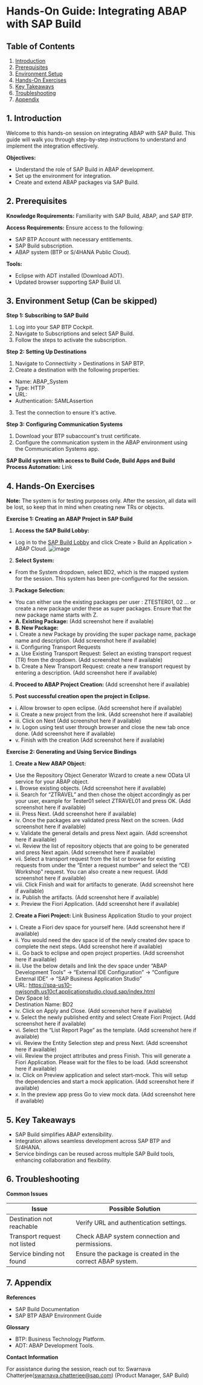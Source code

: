 # Hands-On Guide: Integrating ABAP with SAP Build

## Table of Contents
1. [Introduction](#introduction)
2. [Prerequisites](#prerequisites)
3. [Environment Setup](#environment-setupcan-be-skipped)
4. [Hands-On Exercises](#hands-on-exercises)
5. [Key Takeaways](#key-takeaways)
6. [Troubleshooting](#troubleshooting)
7. [Appendix](#appendix)

## 1. Introduction

Welcome to this hands-on session on integrating ABAP with SAP Build. This guide will walk you through step-by-step instructions to understand and implement the integration effectively.

**Objectives:**

- Understand the role of SAP Build in ABAP development.
- Set up the environment for integration.
- Create and extend ABAP packages via SAP Build.

## 2. Prerequisites

**Knowledge Requirements:** Familiarity with SAP Build, ABAP, and SAP BTP.

**Access Requirements:** Ensure access to the following:

- SAP BTP Account with necessary entitlements.
- SAP Build subscription.
- ABAP system (BTP or S/4HANA Public Cloud).

**Tools:**

- Eclipse with ADT installed (Download ADT).
- Updated browser supporting SAP Build UI.

## 3. Environment Setup (Can be skipped)

**Step 1: Subscribing to SAP Build**

1. Log into your SAP BTP Cockpit.
2. Navigate to Subscriptions and select SAP Build.
3. Follow the steps to activate the subscription.

**Step 2: Setting Up Destinations**

1. Navigate to Connectivity > Destinations in SAP BTP.
2. Create a destination with the following properties:
- Name: ABAP_System
- Type: HTTP
- URL: <Your ABAP System URL>
- Authentication: SAMLAssertion
3. Test the connection to ensure it's active.

**Step 3: Configuring Communication Systems**

1. Download your BTP subaccount's trust certificate.
2. Configure the communication system in the ABAP environment using the Communication Systems app.

**SAP Build system with access to Build Code, Build Apps and Build Process Automation:** Link

## 4. Hands-On Exercises

**Note:** The system is for testing purposes only. After the session, all data will be lost, so keep that in mind when creating new TRs or objects.

**Exercise 1: Creating an ABAP Project in SAP Build**

1. **Access the SAP Build Lobby:**
- Log in to the [SAP Build Lobby](https://spa-us10-nwjsondh.us10.build.cloud.sap) and click Create > Build an Application > ABAP Cloud.
  ![image]()


2. **Select System:**
- From the System dropdown, select BD2, which is the mapped system for the session. This system has been pre-configured for the session.

3. **Package Selection:**
- You can either use the existing packages per user : ZTESTER01, 02 … or create a new package under these as super packages. Ensure that the new package name starts with Z.
- **A. Existing Package:** (Add screenshot here if available)
- **B. New Package:**
- i. Create a new Package by providing the super package name, package name and description. (Add screenshot here if available)
- ii. Configuring Transport Requests
- a. Use Existing Transport Request: Select an existing transport request (TR) from the dropdown. (Add screenshot here if available)
- b. Create a New Transport Request: create a new transport request by entering a description. (Add screenshot here if available)

4. **Proceed to ABAP Project Creation:** (Add screenshot here if available)

5. **Post successful creation open the project in Eclipse.**
- i. Allow browser to open eclipse. (Add screenshot here if available)
- ii. Create a new project from the link. (Add screenshot here if available)
- iii. Click on Next (Add screenshot here if available)
- iv. Logon using test user through browser and close the new tab once done. (Add screenshot here if available)
- v. Finish with the creation (Add screenshot here if available)

**Exercise 2: Generating and Using Service Bindings**

1. **Create a New ABAP Object:**
- Use the Repository Object Generator Wizard to create a new OData UI service for your ABAP object.
- i. Browse existing objects. (Add screenshot here if available)
- ii. Search for “ZTRAVEL” and then chose the object accordingly as per your user, example for Tester01 select ZTRAVEL01 and press OK. (Add screenshot here if available)
- iii. Press Next. (Add screenshot here if available)
- iv. Once the packages are validated press Next on the screen. (Add screenshot here if available)
- v. Validate the general details and press Next again. (Add screenshot here if available)
- vi. Review the list of repository objects that are going to be generated and press Next again. (Add screenshot here if available)
- vii. Select a transport request from the list or browse for existing requests from under the “Enter a request number” and select the “CEI Workshop" request. You can also create a new request. (Add screenshot here if available)
- viii. Click Finish and wait for artifacts to generate. (Add screenshot here if available)
- ix. Publish the artifacts. (Add screenshot here if available)
- x. Preview the Fiori Application. (Add screenshot here if available)

2. **Create a Fiori Project:** Link Business Application Studio to your project
- i. Create a Fiori dev space for yourself here. (Add screenshot here if available)
- ii. You would need the dev space id of the newly created dev space to complete the next steps. (Add screenshot here if available)
- ii.. Go back to eclipse and open project properties. (Add screenshot here if available)
- iii. Use the below details and link the dev space under “ABAP Development Tools” -> “External IDE Configuration” -> “Configure External IDE” -> “SAP Business Application Studio”
- URL: https://spa-us10-nwjsondh.us10cf.applicationstudio.cloud.sap/index.html
- Dev Space Id: <dev space id from previous step>
- Destination Name: BD2
- iv. Click on Apply and Close. (Add screenshot here if available)
- v. Select the newly published entity and select Create Fiori Project. (Add screenshot here if available)
- vi. Select the “List Report Page” as the template. (Add screenshot here if available)
- vii. Review the Entity Selection step and press Next. (Add screenshot here if available)
- viii. Review the project attributes and press Finish. This will generate a Fiori Application. Please wait for the files to be load. (Add screenshot here if available)
- ix. Click on Preview application and select start-mock. This will setup the dependencies and start a mock application. (Add screenshot here if available)
- x. In the preview app press Go to view mock data. (Add screenshot here if available)

## 5. Key Takeaways

- SAP Build simplifies ABAP extensibility.
- Integration allows seamless development across SAP BTP and S/4HANA.
- Service bindings can be reused across multiple SAP Build tools, enhancing collaboration and flexibility.

## 6. Troubleshooting

**Common Issues**

| Issue | Possible Solution |
| ---------------------- | ---------------------------------------------------- |
| Destination not reachable | Verify URL and authentication settings. |
| Transport request not listed | Check ABAP system connection and permissions. |
| Service binding not found | Ensure the package is created in the correct ABAP system. |

## 7. Appendix

**References**

- SAP Build Documentation
- SAP BTP ABAP Environment Guide

**Glossary**

- BTP: Business Technology Platform.
- ADT: ABAP Development Tools.

**Contact Information**

For assistance during the session, reach out to:
Swarnava Chatterjee(swarnava.chatterjee@sap.com) (Product Manager, SAP Build)
